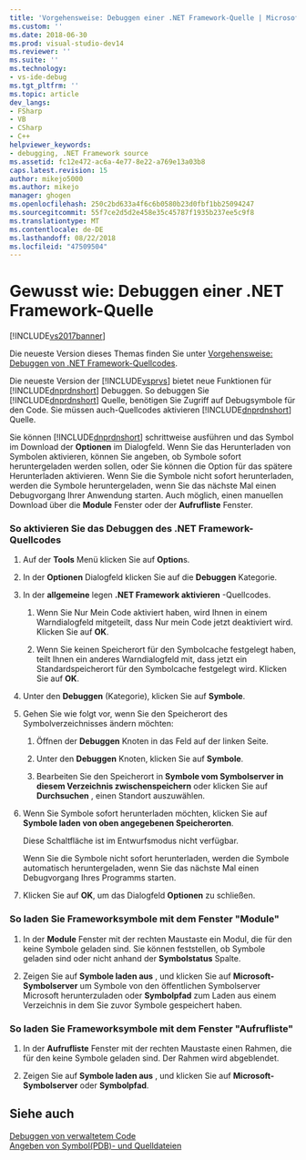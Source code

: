 ```yaml
---
title: 'Vorgehensweise: Debuggen einer .NET Framework-Quelle | Microsoft-Dokumentation'
ms.custom: ''
ms.date: 2018-06-30
ms.prod: visual-studio-dev14
ms.reviewer: ''
ms.suite: ''
ms.technology:
- vs-ide-debug
ms.tgt_pltfrm: ''
ms.topic: article
dev_langs:
- FSharp
- VB
- CSharp
- C++
helpviewer_keywords:
- debugging, .NET Framework source
ms.assetid: fc12e472-ac6a-4e77-8e22-a769e13a03b8
caps.latest.revision: 15
author: mikejo5000
ms.author: mikejo
manager: ghogen
ms.openlocfilehash: 250c2bd633a4f6c6b0580b23d0fbf1bb25094247
ms.sourcegitcommit: 55f7ce2d5d2e458e35c45787f1935b237ee5c9f8
ms.translationtype: MT
ms.contentlocale: de-DE
ms.lasthandoff: 08/22/2018
ms.locfileid: "47509504"
---
```

# <a name="how-to-debug-net-framework-source"></a>Gewusst wie: Debuggen einer .NET Framework-Quelle
[!INCLUDE[vs2017banner](../includes/vs2017banner.md)]

Die neueste Version dieses Themas finden Sie unter [Vorgehensweise: Debuggen von .NET Framework-Quellcodes](https://docs.microsoft.com/visualstudio/debugger/how-to-debug-dotnet-framework-source).  
  
Die neueste Version der [!INCLUDE[vsprvs](../includes/vsprvs-md.md)] bietet neue Funktionen für [!INCLUDE[dnprdnshort](../includes/dnprdnshort-md.md)] Debuggen. So debuggen Sie [!INCLUDE[dnprdnshort](../includes/dnprdnshort-md.md)] Quelle, benötigen Sie Zugriff auf Debugsymbole für den Code. Sie müssen auch-Quellcodes aktivieren [!INCLUDE[dnprdnshort](../includes/dnprdnshort-md.md)] Quelle.  
  
 Sie können [!INCLUDE[dnprdnshort](../includes/dnprdnshort-md.md)] schrittweise ausführen und das Symbol im Download der **Optionen** im Dialogfeld. Wenn Sie das Herunterladen von Symbolen aktivieren, können Sie angeben, ob Symbole sofort heruntergeladen werden sollen, oder Sie können die Option für das spätere Herunterladen aktivieren. Wenn Sie die Symbole nicht sofort herunterladen, werden die Symbole heruntergeladen, wenn Sie das nächste Mal einen Debugvorgang Ihrer Anwendung starten. Auch möglich, einen manuellen Download über die **Module** Fenster oder der **Aufrufliste** Fenster.  
  
### <a name="to-enable-net-framework-source-debugging"></a>So aktivieren Sie das Debuggen des .NET Framework-Quellcodes  
  
1.  Auf der **Tools** Menü klicken Sie auf **Option**s.  
  
2.  In der **Optionen** Dialogfeld klicken Sie auf die **Debuggen** Kategorie.  
  
3.  In der **allgemeine** legen **.NET Framework aktivieren** -Quellcodes.  
  
    1.  Wenn Sie Nur Mein Code aktiviert haben, wird Ihnen in einem Warndialogfeld mitgeteilt, dass Nur mein Code jetzt deaktiviert wird. Klicken Sie auf **OK**.  
  
    2.  Wenn Sie keinen Speicherort für den Symbolcache festgelegt haben, teilt Ihnen ein anderes Warndialogfeld mit, dass jetzt ein Standardspeicherort für den Symbolcache festgelegt wird. Klicken Sie auf **OK**.  
  
4.  Unter den **Debuggen** (Kategorie), klicken Sie auf **Symbole**.  
  
5.  Gehen Sie wie folgt vor, wenn Sie den Speicherort des Symbolverzeichnisses ändern möchten:  
  
    1.  Öffnen der **Debuggen** Knoten in das Feld auf der linken Seite.  
  
    2.  Unter den **Debuggen** Knoten, klicken Sie auf **Symbole**.  
  
    3.  Bearbeiten Sie den Speicherort in **Symbole vom Symbolserver in diesem Verzeichnis zwischenspeichern** oder klicken Sie auf **Durchsuchen** , einen Standort auszuwählen.  
  
6.  Wenn Sie Symbole sofort herunterladen möchten, klicken Sie auf **Symbole laden von oben angegebenen Speicherorten**.  
  
     Diese Schaltfläche ist im Entwurfsmodus nicht verfügbar.  
  
     Wenn Sie die Symbole nicht sofort herunterladen, werden die Symbole automatisch heruntergeladen, wenn Sie das nächste Mal einen Debugvorgang Ihres Programms starten.  
  
7.  Klicken Sie auf **OK**, um das Dialogfeld **Optionen** zu schließen.  
  
### <a name="to-load-framework-symbols-using-the-modules-window"></a>So laden Sie Frameworksymbole mit dem Fenster "Module"  
  
1.  In der **Module** Fenster mit der rechten Maustaste ein Modul, die für den keine Symbole geladen sind. Sie können feststellen, ob Symbole geladen sind oder nicht anhand der **Symbolstatus** Spalte.  
  
2.  Zeigen Sie auf **Symbole laden aus** , und klicken Sie auf **Microsoft-Symbolserver** um Symbole von den öffentlichen Symbolserver Microsoft herunterzuladen oder **Symbolpfad** zum Laden aus einem Verzeichnis in dem Sie zuvor Symbole gespeichert haben.  
  
### <a name="to-load-framework-symbols-using-the-call-stack-window"></a>So laden Sie Frameworksymbole mit dem Fenster "Aufrufliste"  
  
1.  In der **Aufrufliste** Fenster mit der rechten Maustaste einen Rahmen, die für den keine Symbole geladen sind. Der Rahmen wird abgeblendet.  
  
2.  Zeigen Sie auf **Symbole laden aus** , und klicken Sie auf **Microsoft-Symbolserver** oder **Symbolpfad**.  
  
## <a name="see-also"></a>Siehe auch  
 [Debuggen von verwaltetem Code](../debugger/debugging-managed-code.md)   
 [Angeben von Symbol(PDB)- und Quelldateien](../debugger/specify-symbol-dot-pdb-and-source-files-in-the-visual-studio-debugger.md)



